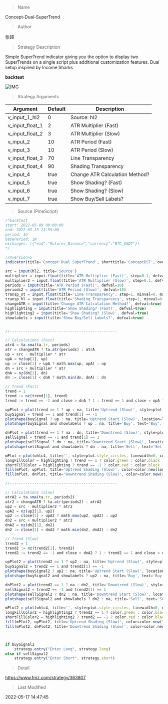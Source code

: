 
> Name

Concept-Dual-SuperTrend

> Author

张超

> Strategy Description


Simple SuperTrend indicator giving you the option to display two SuperTrends on a single script plus additional customization features. Dual setup inspired by Income Sharks 

**backtest**


 ![IMG](https://www.fmz.com/upload/asset/15d862ed42201678eaf.png) 

> Strategy Arguments



|Argument|Default|Description|
|----|----|----|
|v_input_1_hl2|0|Source: hl2|high|low|open|close|hlc3|hlcc4|ohlc4|
|v_input_float_1|2|ATR Multiplier (Fast)|
|v_input_float_2|3|ATR Multiplier (Slow)|
|v_input_2|10|ATR Period (Fast)|
|v_input_3|10|ATR Period (Slow)|
|v_input_float_3|70|Line Transparency|
|v_input_float_4|90|Shading Transparency|
|v_input_4|true|Change ATR Calculation Method?|
|v_input_5|true|Show Shading? (Fast)|
|v_input_6|true|Show Shading? (Slow)|
|v_input_7|true|Show Buy/Sell Labels?|


> Source (PineScript)

``` javascript
/*backtest
start: 2022-05-09 00:00:00
end: 2022-05-15 23:59:00
period: 1m
basePeriod: 1m
exchanges: [{"eid":"Futures_Binance","currency":"BTC_USDT"}]
*/

//@version=5
indicator(title='Concept Dual SuperTrend', shorttitle='ConceptDST', overlay=true, format=format.price, precision=2, timeframe='')

src = input(hl2, title='Source')
multiplier = input.float(title='ATR Multiplier (Fast)', step=0.1, defval=2)
multiplier2 = input.float(title='ATR Multiplier (Slow)', step=0.1, defval=3)
periods = input(title='ATR Period (Fast)', defval=10)
periods2 = input(title='ATR Period (Slow)', defval=10)
transp_st = input.float(title='Line Transparency', step=1, minval=0, maxval=100, defval=70)
transp_hl = input.float(title='Shading Transparency', step=1, minval=0, maxval=100, defval=90)
changeATR = input(title='Change ATR Calculation Method?', defval=true)
highlighting = input(title='Show Shading? (Fast)', defval=true)
highlighting2 = input(title='Show Shading? (Slow)', defval=true)
showlabels = input(title='Show Buy/Sell Labels?', defval=true)


//------------------------------------------------

// Calculations (Fast)
atrA = ta.sma(ta.tr, periods)
atr = changeATR ? ta.atr(periods) : atrA
up = src - multiplier * atr
upA = nz(up[1], up)
up := close[1] > upA ? math.max(up, upA) : up
dn = src + multiplier * atr
dnA = nz(dn[1], dn)
dn := close[1] < dnA ? math.min(dn, dnA) : dn

// Trend (Fast)
trend = 1
trend := nz(trend[1], trend)
trend := trend == -1 and close > dnA ? 1 : trend == 1 and close < upA ? -1 : trend

upPlot = plot(trend == 1 ? up : na, title='Uptrend (Slow)', style=plot.style_linebr, linewidth=2, color=color.new(color.green, transp_st))
buySignal = trend == 1 and trend[1] == -1
plotshape(buySignal ? up : na, title='Uptrend Start (Slow)', location=location.absolute, style=shape.circle, size=size.tiny, color=color.new(color.green, transp_st))
plotshape(buySignal and showlabels ? up : na, title='Buy', text='Buy', location=location.absolute, style=shape.labelup, size=size.tiny, color=color.new(color.green, 0), textcolor=color.new(color.white, 0))

dnPlot = plot(trend == 1 ? na : dn, title='Downtrend (Slow)', style=plot.style_linebr, linewidth=2, color=color.new(color.red, transp_st))
sellSignal = trend == -1 and trend[1] == 1
plotshape(sellSignal ? dn : na, title='Downtrend Start (Slow)', location=location.absolute, style=shape.circle, size=size.tiny, color=color.new(color.red, transp_st))
plotshape(sellSignal and showlabels ? dn : na, title='Sell', text='Sell', location=location.absolute, style=shape.labeldown, size=size.tiny, color=color.new(color.red, 0), textcolor=color.new(color.white, 0))

mPlot = plot(ohlc4, title='', style=plot.style_circles, linewidth=0, color=na)
longFillColor = highlighting ? trend == 1 ? color.green : color.black : color.black
shortFillColor = highlighting ? trend == -1 ? color.red : color.black : color.black
fill(mPlot, upPlot, title='Uptrend Shading (Slow)', color=color.new(longFillColor, transp_hl))
fill(mPlot, dnPlot, title='Downtrend Shading (Slow)', color=color.new(shortFillColor, transp_hl))

//------------------------------------------------

// Calculations (Slow)
atrA2 = ta.sma(ta.tr, periods2)
atr2 = changeATR ? ta.atr(periods2) : atrA2
up2 = src - multiplier2 * atr2
upA2 = nz(up2[1], up2)
up2 := close[1] > upA2 ? math.max(up2, upA2) : up2
dn2 = src + multiplier2 * atr2
dnA2 = nz(dn2[1], dn2)
dn2 := close[1] < dnA2 ? math.min(dn2, dnA2) : dn2

// Trend (Slow)
trend2 = 1
trend2 := nz(trend2[1], trend2)
trend2 := trend2 == -1 and close > dnA2 ? 1 : trend2 == 1 and close < upA2 ? -1 : trend2

upPlot2 = plot(trend2 == 1 ? up2 : na, title='Uptrend (Slow)', style=plot.style_linebr, linewidth=2, color=color.new(color.green, transp_st))
buySignal2 = trend2 == 1 and trend2[1] == -1
plotshape(buySignal2 ? up2 : na, title='Uptrend Start (Slow)', location=location.absolute, style=shape.circle, size=size.tiny, color=color.new(color.green, transp_st))
plotshape(buySignal2 and showlabels ? up2 : na, title='Buy', text='Buy', location=location.absolute, style=shape.labelup, size=size.tiny, color=color.new(color.green, 0), textcolor=color.new(color.white, 0))

dnPlot2 = plot(trend2 == 1 ? na : dn2, title='Downtrend (Slow)', style=plot.style_linebr, linewidth=2, color=color.new(color.red, transp_st))
sellSignal2 = trend2 == -1 and trend2[1] == 1
plotshape(sellSignal2 ? dn2 : na, title='Downtrend Start (Slow)', location=location.absolute, style=shape.circle, size=size.tiny, color=color.new(color.red, transp_st))
plotshape(sellSignal2 and showlabels ? dn2 : na, title='Sell', text='Sell', location=location.absolute, style=shape.labeldown, size=size.tiny, color=color.new(color.red, 0), textcolor=color.new(color.white, 0))

mPlot2 = plot(ohlc4, title='', style=plot.style_circles, linewidth=0, color=na)
longFillColor2 = highlighting2 ? trend2 == 1 ? color.green : color.black : color.black
shortFillColor2 = highlighting2 ? trend2 == -1 ? color.red : color.black : color.black
fill(mPlot2, upPlot2, title='Uptrend Shading (Slow)', color=color.new(longFillColor2, transp_hl))
fill(mPlot2, dnPlot2, title='Downtrend Shading (Slow)', color=color.new(shortFillColor2, transp_hl))



if buySignal2
    strategy.entry("Enter Long", strategy.long)
else if sellSignal2
    strategy.entry("Enter Short", strategy.short)
```

> Detail

https://www.fmz.com/strategy/363807

> Last Modified

2022-05-17 14:47:45
